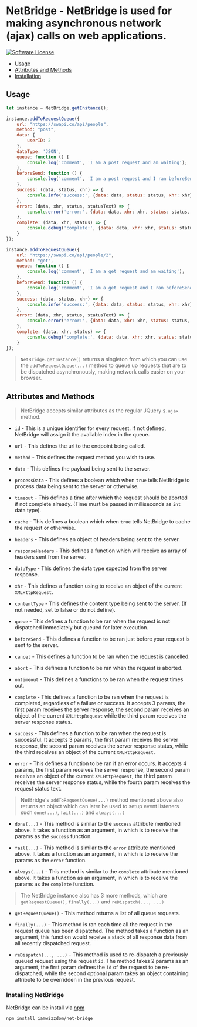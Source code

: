 # NetBridge - NetBridge is used for making asynchronous network (ajax) calls on web applications.

[![Software License](https://img.shields.io/badge/license-MIT-brightgreen.svg?style=flat-square)](LICENSE.md)

- [Usage](#usage)
- [Attributes and Methods](#attributes)
- [Installation](#installation)

<h2 id="usage"> Usage </h2>

```javascript
let instance = NetBridge.getInstance();

instance.addToRequestQueue({
    url: "https://swapi.co/api/people",
    method: "post",
    data: {
        userID: 2
    },
    dataType: 'JSON',
    queue: function () {
        console.log('comment', 'I am a post request and am waiting');
    },
    beforeSend: function () {
        console.log('comment', 'I am a post request and I ran beforeSend');
    },
    success: (data, status, xhr) => {
        console.info('success:', {data: data, status: status, xhr: xhr});
    },
    error: (data, xhr, status, statusText) => {
        console.error('error:', {data: data, xhr: xhr, status: status, statusText: statusText});
    },
    complete: (data, xhr, status) => {
        console.debug('complete:', {data: data, xhr: xhr, status: status});
    }
});

instance.addToRequestQueue({
    url: "https://swapi.co/api/people/2",
    method: "get",
    queue: function () {
        console.log('comment', 'I am a get request and am waiting');
    },
    beforeSend: function () {
        console.log('comment', 'I am a get request and I ran beforeSend');
    },
    success: (data, status, xhr) => {
        console.info('success:', {data: data, status: status, xhr: xhr});
    },
    error: (data, xhr, status, statusText) => {
        console.error('error:', {data: data, xhr: xhr, status: status, statusText: statusText});
    },
    complete: (data, xhr, status) => {
        console.debug('complete:', {data: data, xhr: xhr, status: status});
    }
});
```

> `NetBridge.getInstance()` returns a singleton from which you can use the `addToRequestQueue(...)` method
to queue up requests that are to be dispatched asynchronously, making network calls easier on your browser.

<h2 id="attributes"> Attributes and Methods </h2>

> NetBridge accepts similar attributes as the regular JQuery `$.ajax` method.

- `id` - This is a unique identifier for every request. If not defined, NetBridge will assign it the available index in the queue.

- `url` - This defines the url to the endpoint being called.

- `method` - This defines the request method you wish to use.

- `data` - This defines the payload being sent to the server.

- `processData` - This defines a boolean which when `true` tells NetBridge to process data being sent to the server or otherwise.

- `timeout` - This defines a time after which the request should be aborted if not complete already. (Time must be passed in milliseconds as `int` data type).

- `cache` - This defines a boolean which when `true` tells NetBridge to cache the request or otherwise.

- `headers` - This defines an object of headers being sent to the server. 

- `responseHeaders` - This defines a function which will receive as array of headers sent from the server.

- `dataType` - This defines the data type expected from the server response.

- `xhr` - This defines a function using to receive an object of the current `XMLHttpRequest`.

- `contentType` - This defines the content type being sent to the server. (If not needed, set to false or do not define).

- `queue` - This defines a function to be ran when the request is not dispatched immediately but queued for later execution.

- `beforeSend` - This defines a function to be ran just before your request is sent to the server.

- `cancel` - This defines a function to be ran when the request is cancelled.

- `abort` - This defines a function to be ran when the request is aborted.

- `ontimeout` - This defines a functions to be ran when the request times out.

- `complete` - This defines a function to be ran when the request is completed, regardless of a failure or success. It accepts 3 params, the first param receives the server response, the second param receives an object of the current `XMLHttpRequest` while the third param receives the server response status.

- `success` - This defines a function to be ran when the request is successful. It accepts 3 params, the first param receives the server response, the second param receives the server response status, while the third receives an object of the current `XMLHttpRequest`.

- `error` - This defines a function to be ran if an error occurs. It accepts 4 params, the first param receives the server response, the second param receives an object of the current `XMLHttpRequest`, the third param receives the server response status, while the fourth param receives the request status text.

> NetBridge's `addToRequestQueue(...)` method mentioned above also returns an object which can later be used to setup event listeners such `done(...)`, `fail(...)` and `always(...)`

- `done(...)` - This method is similar to the `success` attribute mentioned above. It takes a function as an argument, in which is to receive the params as the `success` function.

- `fail(...)` - This method is similar to the `error` attribute mentioned above. It takes a function as an argument, in which is to receive the params as the `error` function.

- `always(...)` - This method is similar to the `complete` attribute mentioned above. It takes a function as an argument, in which is to receive the params as the `complete` function.

> The NetBridge instance also has 3 more methods, which are `getRequestQueue()`, `finally(...)` and `reDispatch(..., ...)`

- `getRequestQueue()` - This method returns a list of all queue requests.

- `finally(...)` -  This method is ran each time all the request in the request queue has been dispatched. The method takes a function as an argument, this function would receive a stack of all response data from all recently dispatched request.

- `reDispatch(..., ...)` - This method is used to re-dispatch a previously queued request using the request `id`. The method takes 2 params as an argument, the first param defines the `id` of the request to be re-dispatched, while the second optional param takes an object containing attribute to be overridden in the previous request.


<h3 id="installation">Installing NetBridge</h3>

NetBridge can be install via [npm](https://www.npmjs.com/)

```$xslt
npm install iamwizzdom/net-bridge
```

